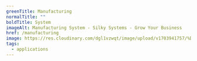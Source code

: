 ```yaml
---
greenTitle: Manufacturing
normalTitle: ""
boldTitle: System
imageAlt: Manufacturing System - Silky Systems - Grow Your Business
href: /manufacturing
image: https://res.cloudinary.com/dgl1vzwqt/image/upload/v1703941757/%D9%84%D9%82%D8%B7%D8%A9_%D8%B4%D8%A7%D8%B4%D8%A9_2023-12-30_150625_y4fpvy.webp
tags:
  - applications
---
```

